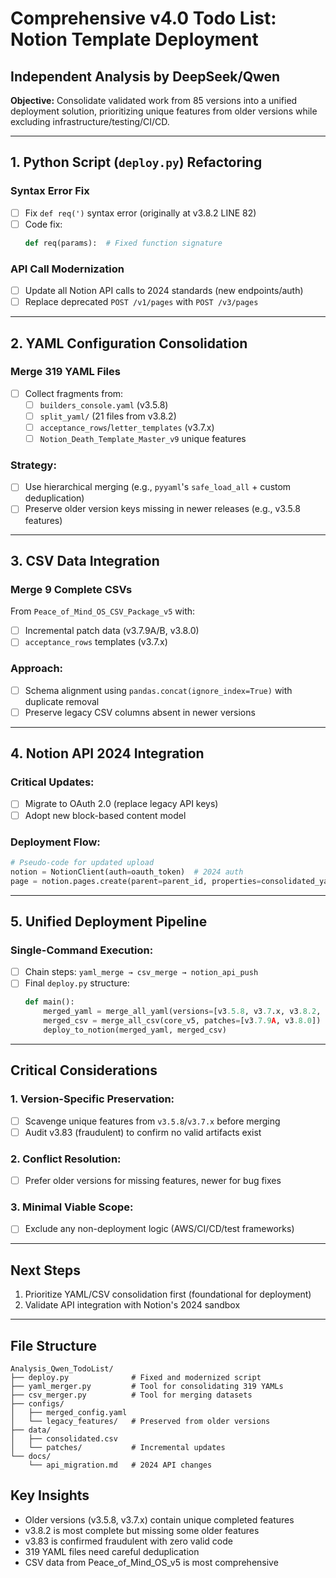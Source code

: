 # Comprehensive v4.0 Todo List: Notion Template Deployment
## Independent Analysis by DeepSeek/Qwen

**Objective:** Consolidate validated work from 85 versions into a unified deployment solution, prioritizing unique features from older versions while excluding infrastructure/testing/CI/CD.

---

## 1. Python Script (`deploy.py`) Refactoring

### Syntax Error Fix
- [ ] Fix `def req(')` syntax error (originally at v3.8.2 LINE 82)
- [ ] Code fix:
  ```python
  def req(params):  # Fixed function signature
  ```

### API Call Modernization
- [ ] Update all Notion API calls to 2024 standards (new endpoints/auth)
- [ ] Replace deprecated `POST /v1/pages` with `POST /v3/pages`

---

## 2. YAML Configuration Consolidation

### Merge 319 YAML Files
- [ ] Collect fragments from:
  - [ ] `builders_console.yaml` (v3.5.8)
  - [ ] `split_yaml/` (21 files from v3.8.2)
  - [ ] `acceptance_rows`/`letter_templates` (v3.7.x)
  - [ ] `Notion_Death_Template_Master_v9` unique features

### Strategy:
- [ ] Use hierarchical merging (e.g., `pyyaml`'s `safe_load_all` + custom deduplication)
- [ ] Preserve older version keys missing in newer releases (e.g., v3.5.8 features)

---

## 3. CSV Data Integration

### Merge 9 Complete CSVs
From `Peace_of_Mind_OS_CSV_Package_v5` with:
- [ ] Incremental patch data (v3.7.9A/B, v3.8.0)
- [ ] `acceptance_rows` templates (v3.7.x)

### Approach:
- [ ] Schema alignment using `pandas.concat(ignore_index=True)` with duplicate removal
- [ ] Preserve legacy CSV columns absent in newer versions

---

## 4. Notion API 2024 Integration

### Critical Updates:
- [ ] Migrate to OAuth 2.0 (replace legacy API keys)
- [ ] Adopt new block-based content model

### Deployment Flow:
```python
# Pseudo-code for updated upload
notion = NotionClient(auth=oauth_token)  # 2024 auth
page = notion.pages.create(parent=parent_id, properties=consolidated_yaml)
```

---

## 5. Unified Deployment Pipeline

### Single-Command Execution:
- [ ] Chain steps: `yaml_merge → csv_merge → notion_api_push`
- [ ] Final `deploy.py` structure:
  ```python
  def main():
      merged_yaml = merge_all_yaml(versions=[v3.5.8, v3.7.x, v3.8.2, ...])
      merged_csv = merge_all_csv(core_v5, patches=[v3.7.9A, v3.8.0])
      deploy_to_notion(merged_yaml, merged_csv)
  ```

---

## Critical Considerations

### 1. Version-Specific Preservation:
- [ ] Scavenge unique features from `v3.5.8`/`v3.7.x` before merging
- [ ] Audit v3.83 (fraudulent) to confirm no valid artifacts exist

### 2. Conflict Resolution:
- [ ] Prefer older versions for missing features, newer for bug fixes

### 3. Minimal Viable Scope:
- [ ] Exclude any non-deployment logic (AWS/CI/CD/test frameworks)

---

## Next Steps
1. Prioritize YAML/CSV consolidation first (foundational for deployment)
2. Validate API integration with Notion's 2024 sandbox

---

## File Structure
```
Analysis_Qwen_TodoList/
├── deploy.py              # Fixed and modernized script
├── yaml_merger.py         # Tool for consolidating 319 YAMLs
├── csv_merger.py          # Tool for merging datasets
├── configs/
│   ├── merged_config.yaml
│   └── legacy_features/   # Preserved from older versions
├── data/
│   ├── consolidated.csv
│   └── patches/           # Incremental updates
└── docs/
    └── api_migration.md   # 2024 API changes
```

## Key Insights
- Older versions (v3.5.8, v3.7.x) contain unique completed features
- v3.8.2 is most complete but missing some older features
- v3.83 is confirmed fraudulent with zero valid code
- 319 YAML files need careful deduplication
- CSV data from Peace_of_Mind_OS_v5 is most comprehensive
